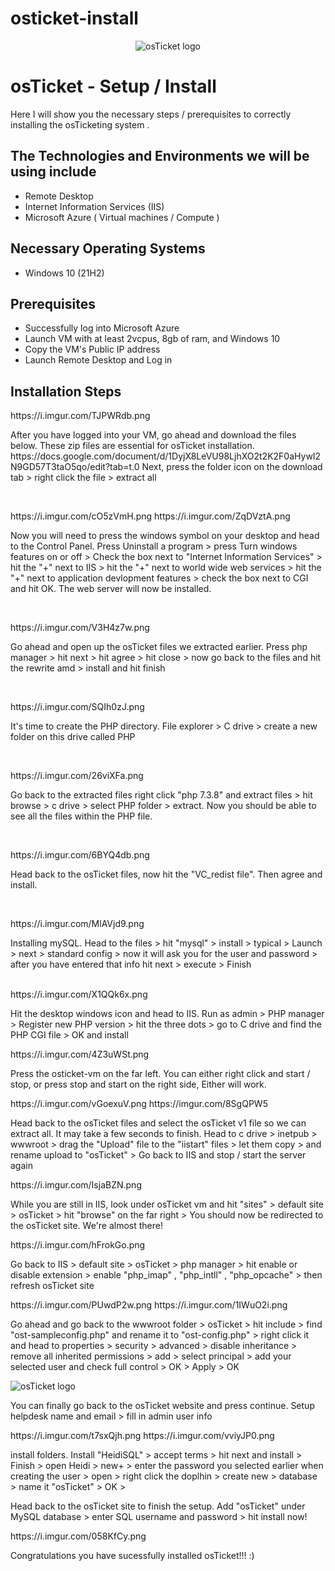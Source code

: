 # osticket-install
<p align="center">
<img src="https://i.imgur.com/Clzj7Xs.png" alt="osTicket logo"/>
</p>

<h1>osTicket - Setup / Install</h1>
Here I will show you the necessary steps / prerequisites to correctly installing the osTicketing system .<br />




<h2>The Technologies and Environments we will be using include</h2>

- Remote Desktop
- Internet Information Services (IIS)
- Microsoft Azure ( Virtual machines / Compute )
<h2>Necessary Operating Systems </h2>

- Windows 10</b> (21H2)

<h2> Prerequisites</h2>

- Successfully log into Microsoft Azure 
- Launch VM with at least 2vcpus, 8gb of ram, and Windows 10
- Copy the VM's Public IP address
- Launch Remote Desktop and Log in 


<h2>Installation Steps</h2>

<p>
https://i.imgur.com/TJPWRdb.png

</p>
<p>
After you have logged into your VM, go ahead and download the files below. These zip files are essential for osTicket installation. 
https://docs.google.com/document/d/1DyjX8LeVU98LjhXO2t2K2F0aHywI2N9GD57T3taO5qo/edit?tab=t.0
Next, press the folder icon on the download tab > right click the file > extract all 
  
</p>
<br />
<p>
https://i.imgur.com/cO5zVmH.png
https://i.imgur.com/ZqDVztA.png
</p>
<p>
Now you will need to press the windows symbol on your desktop and head to the Control Panel. Press Uninstall a program > press Turn windows features on or off > Check the box next to "Internet Information Services" > hit the "+" next to IIS > hit the "+" next to world wide web services > hit the "+" next to application devlopment features > check the box next to CGI and hit OK.
The web server will now be installed.
</p>
<br />

<p>
https://i.imgur.com/V3H4z7w.png
</p>
<p>
Go ahead and open up the osTicket files we extracted earlier. Press php manager > hit next > hit agree > hit close > now go back to the files and hit the rewrite amd > install and hit finish
</p>
<br />

<p>
https://i.imgur.com/SQIh0zJ.png
</p>
<p>
 It's time to create the PHP directory. File explorer > C drive > create a new folder on this drive called PHP 
</p>
<br />
<p>
https://i.imgur.com/26viXFa.png
</p>
<p>
Go back to the extracted files right click "php 7.3.8" and extract files > hit browse > c drive > select PHP folder > extract. Now you should be able to see all the files within the PHP file.
</p>
<br />
<p>
https://i.imgur.com/6BYQ4db.png
</p>
<p>
Head back to the osTicket files, now hit the "VC_redist file". Then agree and install.
</p>
<br />
<p>
https://i.imgur.com/MlAVjd9.png
</p>
<p>
Installing mySQL. Head to the files > hit "mysql" > install > typical > Launch > next > standard config > now it will ask you for the user and password > after you have entered that info hit next > execute > Finish
</p>
<br />
https://i.imgur.com/X1QQk6x.png
</p>
<p>
Hit the desktop windows icon and head to IIS. Run as admin > PHP manager > Register new PHP version > hit the three dots > go to C drive and find the PHP CGI file > OK and install 
</p>
https://i.imgur.com/4Z3uWSt.png
</p>
<p>
Press the osticket-vm on the far left. You can either right click and start / stop, or press stop and start on the right side, Either will work. 
</p>
https://i.imgur.com/vGoexuV.png
https://imgur.com/8SgQPW5
</p>
<p>
Head back to the osTicket files and select the osTicket v1 file so we can extract all. It may take a few seconds to finish. Head to c drive > inetpub > wwwroot > drag the "Upload" file to the "iistart" files > let them copy > and rename upload to "osTicket" > Go back to IIS and stop / start the server again  
</p>
https://i.imgur.com/IsjaBZN.png
</p>
<p>
While you are still in IIS, look under osTicket vm and hit "sites" > default site > osTicket > hit "browse" on the far right > You should now be redirected to the osTicket site. We're almost there!
</p>
https://i.imgur.com/hFrokGo.png
</p>
<p>
Go back to IIS > default site > osTicket > php manager > hit enable or disable extension > enable "php_imap" , "php_intll" , "php_opcache" > then refresh osTicket site
</p>
https://i.imgur.com/PUwdP2w.png
https://i.imgur.com/1IWuO2i.png
</p>
<p>
Go ahead and go back to the wwwroot folder > osTicket > hit include > find "ost-sampleconfig.php" and rename it to "ost-config.php" > right click it and head to properties > security > advanced > disable inheritance > remove all inherited permissions > add > select principal > add your selected user and check full control > OK > Apply > OK 
</p>
<img src="https://i.imgur.com/Clzj7Xs.png" alt="osTicket logo"/>
</p>
<p>
You can finally go back to the osTicket website and press continue. Setup helpdesk name and email > fill in admin user info
</p>
https://i.imgur.com/t7sxQjh.png
https://i.imgur.com/vviyJP0.png
<p>
<!- Just a few more things to do :). Go back to the osTicket > install folders. Install "HeidiSQL" > accept terms > hit next and install > Finish > open Heidi > new+ > enter the password you selected earlier when creating the user > open > right click the doplhin > create new > database > name it "osTicket" > OK > 
</p>

</p>
<p>
Head back to the osTicket site to finish the setup. Add "osTicket" under MySQL database > enter SQL username and password > hit install now!
</p>
https://i.imgur.com/058KfCy.png
</p>
<p>
Congratulations you have sucessfully installed osTicket!!! :) 

